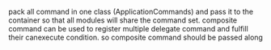 pack all command in one class (ApplicationCommands) and pass it to the container so that all modules will share the command set.
composite command can be used to register multiple delegate command and fulfill their canexecute condition. so composite command should be passed along
